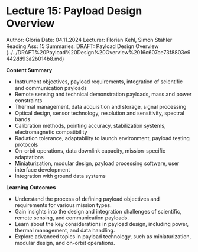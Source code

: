 # Lecture 15: Payload Design Overview

Author: Gloria
Date: 04.11.2024
Lecturer: Florian Kehl, Simon Stähler
Reading Ass: 15
Summaries: DRAFT: Payload Design Overview (../../DRAFT%20Payload%20Design%20Overview%2016c607ce73f8803e9442dd93a2b014b8.md)

**Content Summary**

- Instrument objectives, payload requirements, integration of scientific and communication payloads
- Remote sensing and technical demonstration payloads, mass and power constraints
- Thermal management, data acquisition and storage, signal processing
- Optical design, sensor technology, resolution and sensitivity, spectral bands
- Calibration methods, pointing accuracy, stabilization systems, electromagnetic compatibility
- Radiation tolerance, adaptability to launch environment, payload testing protocols
- On-orbit operations, data downlink capacity, mission-specific adaptations
- Miniaturization, modular design, payload processing software, user interface development
- Integration with ground data systems

**Learning Outcomes**

- Understand the process of defining payload objectives and requirements for various mission types.
- Gain insights into the design and integration challenges of scientific, remote sensing, and communication payloads.
- Learn about the key considerations in payload design, including power, thermal management, and data handling.
- Explore advanced topics in payload technology, such as miniaturization, modular design, and on-orbit operations.